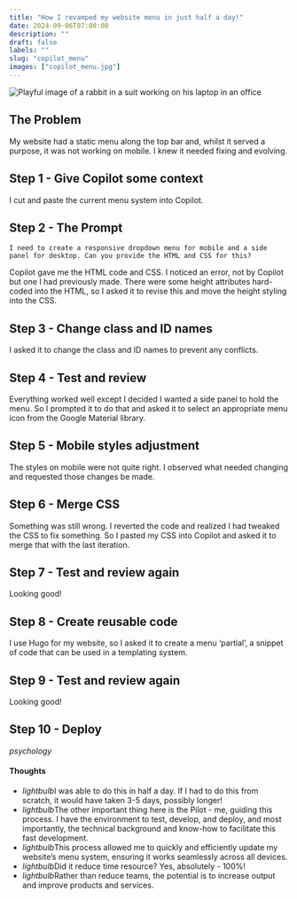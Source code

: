 ```yaml
---
title: "How I revamped my website menu in just half a day!"
date: 2024-09-06T07:00:00
description: ""
draft: false
labels: ""
slug: "copilot_menu"
images: ["copilot_menu.jpg"]
---
```


<img class="preview" src="../../images/copilot_menu.jpg" alt="Playful image of a rabbit in a suit working on his laptop in an office">


## The Problem

My website had a static menu along the top bar and, whilst it served a purpose, it was not working on mobile. I knew it needed fixing and evolving.

## Step 1 - Give Copilot some context

I cut and paste the current menu system into Copilot.

## Step 2 - The Prompt

    I need to create a responsive dropdown menu for mobile and a side panel for desktop. Can you provide the HTML and CSS for this?

Copilot gave me the HTML code and CSS. I noticed an error, not by Copilot but one I had previously made. There were some height attributes hard-coded into the HTML, so I asked it to revise this and move the height styling into the CSS.

## Step 3 - Change class and ID names

I asked it to change the class and ID names to prevent any conflicts.

## Step 4 - Test and review

Everything worked well except I decided I wanted a side panel to hold the menu. So I prompted it to do that and asked it to select an appropriate menu icon from the Google Material library.

## Step 5 - Mobile styles adjustment

The styles on mobile were not quite right. I observed what needed changing and requested those changes be made.

## Step 6 - Merge CSS

Something was still wrong. I reverted the code and realized I had tweaked the CSS to fix something. So I pasted my CSS into Copilot and asked it to merge that with the last iteration.

## Step 7 - Test and review again

Looking good!

## Step 8 - Create reusable code

I use Hugo for my website, so I asked it to create a menu ‘partial’, a snippet of code that can be used in a templating system.

## Step 9 - Test and review again

Looking good!

## Step 10 - Deploy

 <div class="thoughts-box">
  <i class="material-icons">psychology</i>
  <div class="thoughts-content">
    <h4>Thoughts</h4>
    <ul class="thoughts-list">
      <li><i class="material-icons">lightbulb</i>I was able to do this in half a day. If I had to do this from scratch, it would have taken 3-5 days, possibly longer!</li>
      <li><i class="material-icons">lightbulb</i>The other important thing here is the Pilot - me, guiding this process. I have the environment to test, develop, and deploy, and most importantly, the technical background and know-how to facilitate this fast development.</li>
      <li><i class="material-icons">lightbulb</i>This process allowed me to quickly and efficiently update my website’s menu system, ensuring it works seamlessly across all devices.</li>
      <li><i class="material-icons">lightbulb</i>Did it reduce time resource? Yes, absolutely - 100%!</li>
       <li><i class="material-icons">lightbulb</i>Rather than reduce teams, the potential is to increase output and improve products and services.</li>
    </ul>
  </div>
</div>

<!-- 
What’s important here is I was able to do this in half a day. If I had to do this from scratch, it would have taken 3-5 days, possibly longer! The other important thing here is the Pilot - me, guiding this process. I have the environment to test, develop, and deploy, and most importantly, the technical background and know-how to facilitate this fast development. -->


